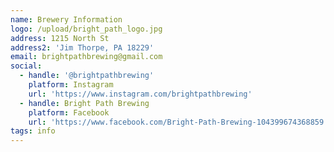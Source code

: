 ```yaml
---
name: Brewery Information
logo: /upload/bright_path_logo.jpg
address: 1215 North St
address2: 'Jim Thorpe, PA 18229'
email: brightpathbrewing@gmail.com
social:
  - handle: '@brightpathbrewing'
    platform: Instagram
    url: 'https://www.instagram.com/brightpathbrewing'
  - handle: Bright Path Brewing
    platform: Facebook
    url: 'https://www.facebook.com/Bright-Path-Brewing-104399674368859'
tags: info
---
```


